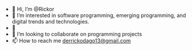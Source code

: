 - 👋 Hi, I’m @Rickor
- 👀 I’m interested in software programming, emerging programming, and digital trends and technologies.
- 🌱
- 💞️ I’m looking to collaborate on programming projects
- 📫 How to reach me derrickodago13@gmail.com

<!---
Rickor/Rickor is a ✨ special ✨ repository because its `README.md` (this file) appears on your GitHub profile.
You can click the Preview link to take a look at your changes.
--->
